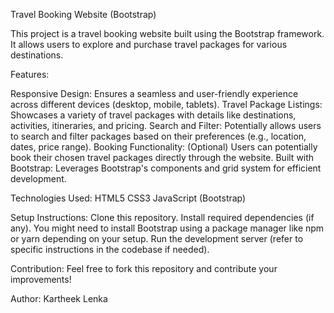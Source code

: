Travel Booking Website (Bootstrap)

This project is a travel booking website built using the Bootstrap framework. It allows users to explore and purchase travel packages for various destinations.

Features:

Responsive Design: Ensures a seamless and user-friendly experience across different devices (desktop, mobile, tablets).
Travel Package Listings: Showcases a variety of travel packages with details like destinations, activities, itineraries, and pricing.
Search and Filter: Potentially allows users to search and filter packages based on their preferences (e.g., location, dates, price range).
Booking Functionality: (Optional) Users can potentially book their chosen travel packages directly through the website.
Built with Bootstrap: Leverages Bootstrap's components and grid system for efficient development.

Technologies Used:
HTML5
CSS3
JavaScript (Bootstrap)

Setup Instructions:
Clone this repository.
Install required dependencies (if any). You might need to install Bootstrap using a package manager like npm or yarn depending on your setup.
Run the development server (refer to specific instructions in the codebase if needed).

Contribution:
Feel free to fork this repository and contribute your improvements!

Author: Kartheek Lenka
